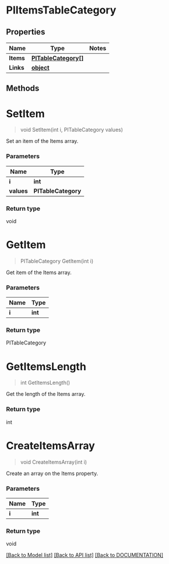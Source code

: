 # PIItemsTableCategory

## Properties
Name | Type | Notes
------------ | ------------- | -------------
**Items** | **[**PITableCategory[]**](../Model/PITableCategory.md)**
**Links** | **[**object**](../Model/Object.md)**

## Methods

# **SetItem**
> void SetItem(int i, PITableCategory values)

Set an item of the Items array.

### Parameters

Name | Type
------------- | -------------
 **i** | **int**
 **values** | **PITableCategory**

### Return type

void


# **GetItem**
> PITableCategory GetItem(int i)

Get item of the Items array.

### Parameters

Name | Type
------------- | -------------
 **i** | **int**

### Return type

PITableCategory


# **GetItemsLength**
> int GetItemsLength()

Get the length of the Items array.


### Return type

int


# **CreateItemsArray**
> void CreateItemsArray(int i)

Create an array on the Items property.

### Parameters

Name | Type
------------- | -------------
 **i** | **int**

### Return type

void

[[Back to Model list]](../../DOCUMENTATION.md#documentation-for-models) [[Back to API list]](../../DOCUMENTATION.md#documentation-for-api-endpoints) [[Back to DOCUMENTATION]](../../DOCUMENTATION.md)
